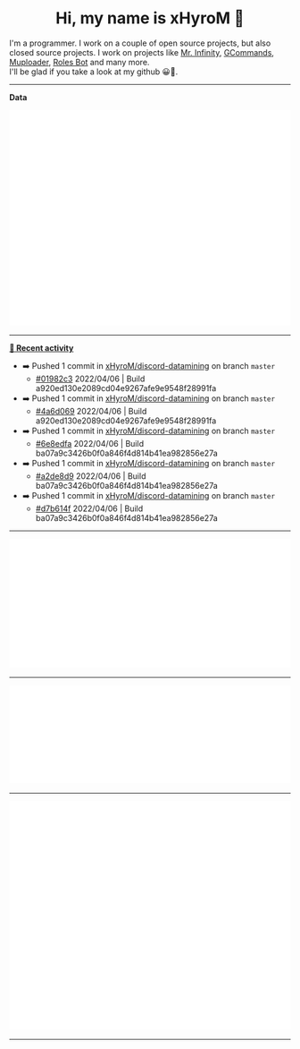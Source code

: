 <p align="center">
    <!-- <img src="https://avatars.githubusercontent.com/u/56601352" width="192" alt="hyro's pfp" /> -->
    <h1 align="center">Hi, my name is xHyroM 👋</h1>
</p>

I'm a programmer. I work on a couple of open source projects, but also closed source projects. I work on projects like [Mr. Infinity](https://discord.com/oauth2/authorize?client_id=720321585625694239&scope=bot%20applications.commands&permissions=8&redirect_uri=https://blobs.gq/imanager&prompt=consent&response_type=code), [GCommands](https://github.com/Garlic-Team/GCommands), [Muploader](https://github.com/xHyroM/Muploder), [Roles Bot](https://github.com/xHyroM/roles-bot) and many more.  
I'll be glad if you take a look at my github 😀👀.

___
**Data**

<img src="https://github.com/xHyroM/xHyroM/blob/master/.cache/base.svg">

___

**[📰 Recent activity](https://github.com/xHyroM)**
* ➡️ Pushed 1 commit in [xHyroM/discord-datamining](https://github.com/xHyroM/discord-datamining) on branch `master`
  * [#01982c3](https://github.com/xHyroM/discord-datamining/commit/01982c3) 2022/04/06 | Build a920ed130e2089cd04e9267afe9e9548f28991fa
* ➡️ Pushed 1 commit in [xHyroM/discord-datamining](https://github.com/xHyroM/discord-datamining) on branch `master`
  * [#4a6d069](https://github.com/xHyroM/discord-datamining/commit/4a6d069) 2022/04/06 | Build a920ed130e2089cd04e9267afe9e9548f28991fa
* ➡️ Pushed 1 commit in [xHyroM/discord-datamining](https://github.com/xHyroM/discord-datamining) on branch `master`
  * [#6e8edfa](https://github.com/xHyroM/discord-datamining/commit/6e8edfa) 2022/04/06 | Build ba07a9c3426b0f0a846f4d814b41ea982856e27a
* ➡️ Pushed 1 commit in [xHyroM/discord-datamining](https://github.com/xHyroM/discord-datamining) on branch `master`
  * [#a2de8d9](https://github.com/xHyroM/discord-datamining/commit/a2de8d9) 2022/04/06 | Build ba07a9c3426b0f0a846f4d814b41ea982856e27a
* ➡️ Pushed 1 commit in [xHyroM/discord-datamining](https://github.com/xHyroM/discord-datamining) on branch `master`
  * [#d7b614f](https://github.com/xHyroM/discord-datamining/commit/d7b614f) 2022/04/06 | Build ba07a9c3426b0f0a846f4d814b41ea982856e27a


___

<img src="https://github.com/xHyroM/xHyroM/blob/master/.cache/isocalendar.svg">

___

<img src="https://github.com/xHyroM/xHyroM/blob/master/.cache/languages.svg">

___

<img src="https://github.com/xHyroM/xHyroM/blob/master/.cache/achievements.svg">

___
